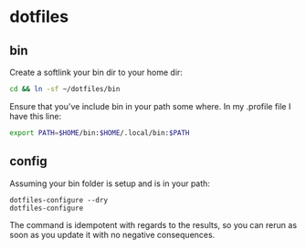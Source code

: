 # dotfiles

## bin

Create a softlink your bin dir to your home dir:

```bash
cd && ln -sf ~/dotfiles/bin
```

Ensure that you've include bin in your path some where.  In my .profile file I
have this line:

```bash
export PATH=$HOME/bin:$HOME/.local/bin:$PATH
```

## config

Assuming your bin folder is setup and is in your path:

```
dotfiles-configure --dry
dotfiles-configure
```

The command is idempotent with regards to the results, so you can rerun as
soon as you update it with no negative consequences.
